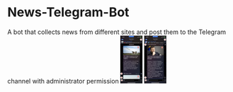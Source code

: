# News-Telegram-Bot
A bot that collects news from different sites and post them to the Telegram channel with administrator permission
<img src='IMG_8611.PNG' width="50"> 
<img src='IMG_8612.PNG' width="50">

